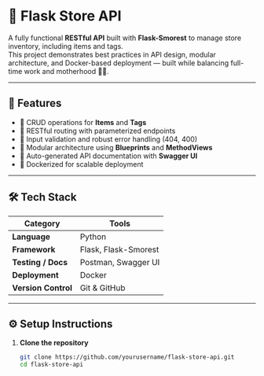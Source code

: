 
# 🏪 Flask Store API

A fully functional **RESTful API** built with **Flask-Smorest** to manage store inventory, including items and tags.  
This project demonstrates best practices in API design, modular architecture, and Docker-based deployment — built while balancing full-time work and motherhood 💪🏽.

---

## 🚀 Features

- 🔹 CRUD operations for **Items** and **Tags**  
- 🔹 RESTful routing with parameterized endpoints  
- 🔹 Input validation and robust error handling (404, 400)  
- 🔹 Modular architecture using **Blueprints** and **MethodViews**  
- 🔹 Auto-generated API documentation with **Swagger UI**  
- 🔹 Dockerized for scalable deployment  

---

## 🛠️ Tech Stack

| Category | Tools |
|-----------|--------|
| **Language** | Python |
| **Framework** | Flask, Flask-Smorest |
| **Testing / Docs** | Postman, Swagger UI |
| **Deployment** | Docker |
| **Version Control** | Git & GitHub |

---

## ⚙️ Setup Instructions

1. **Clone the repository**
   ```bash
   git clone https://github.com/yourusername/flask-store-api.git
   cd flask-store-api
